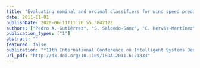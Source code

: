 ```yaml
---
title: "Evaluating nominal and ordinal classifiers for wind speed prediction from synoptic pressure patterns"
date: 2011-11-01
publishDate: 2020-06-11T11:26:55.384212Z
authors: ["Pedro A. Gutiérrez", "S. Salcedo-Sanz", "C. Hervás-Martínez", "L. Carro-Calvo", "J. Sánchez-Monedero", "Luis Prieto"]
publication_types: ["1"]
abstract: ""
featured: false
publication: "*11th International Conference on Intelligent Systems Design and Applications (ISDA 2011)*"
url_pdf: "http://dx.doi.org/10.1109/ISDA.2011.6121833"
---
```


